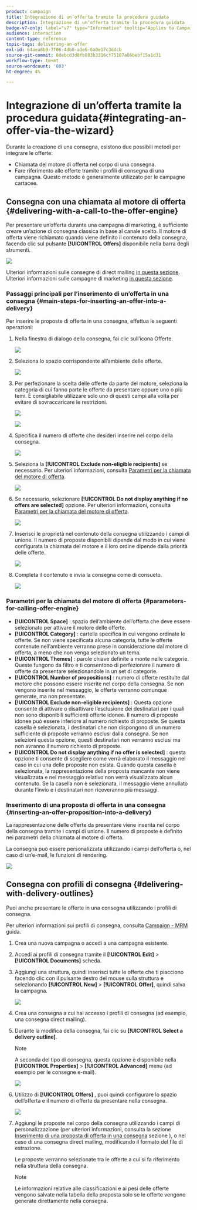 ```yaml
---
product: campaign
title: Integrazione di un’offerta tramite la procedura guidata
description: Integrazione di un’offerta tramite la procedura guidata
badge-v7-only: label="v7" type="Informative" tooltip="Applies to Campaign Classic v7 only"
audience: interaction
content-type: reference
topic-tags: delivering-an-offer
exl-id: 64aea8b9-7f06-4db0-a3e6-6a0e17c3ddcb
source-git-commit: 8debcd3d8fb883b3316cf75187a86bebf15a1d31
workflow-type: tm+mt
source-wordcount: '803'
ht-degree: 4%

---
```


# Integrazione di un’offerta tramite la procedura guidata{#integrating-an-offer-via-the-wizard}



Durante la creazione di una consegna, esistono due possibili metodi per integrare le offerte:

* Chiamata del motore di offerta nel corpo di una consegna.
* Fare riferimento alle offerte tramite i profili di consegna di una campagna. Questo metodo è generalmente utilizzato per le campagne cartacee.

## Consegna con una chiamata al motore di offerta {#delivering-with-a-call-to-the-offer-engine}

Per presentare un’offerta durante una campagna di marketing, è sufficiente creare un’azione di consegna classica in base al canale scelto. Il motore di offerta viene richiamato quando viene definito il contenuto della consegna, facendo clic sul pulsante **[!UICONTROL Offers]** disponibile nella barra degli strumenti.

![](assets/offer_delivery_009.png)

Ulteriori informazioni sulle consegne di direct mailing [in questa sezione](../../delivery/using/about-direct-mail-channel.md). Ulteriori informazioni sulle campagne di marketing [in questa sezione](../../campaign/using/setting-up-marketing-campaigns.md).

### Passaggi principali per l’inserimento di un’offerta in una consegna {#main-steps-for-inserting-an-offer-into-a-delivery}

Per inserire le proposte di offerta in una consegna, effettua le seguenti operazioni:

1. Nella finestra di dialogo della consegna, fai clic sull’icona Offerte.

   ![](assets/offer_delivery_001.png)

1. Seleziona lo spazio corrispondente all’ambiente delle offerte.

   ![](assets/offer_delivery_002.png)

1. Per perfezionare la scelta delle offerte da parte del motore, seleziona la categoria di cui fanno parte le offerte da presentare oppure uno o più temi. È consigliabile utilizzare solo uno di questi campi alla volta per evitare di sovraccaricare le restrizioni.

   ![](assets/offer_delivery_003.png)

   ![](assets/offer_delivery_004.png)

1. Specifica il numero di offerte che desideri inserire nel corpo della consegna.

   ![](assets/offer_delivery_005.png)

1. Seleziona la **[!UICONTROL Exclude non-eligible recipients]** se necessario. Per ulteriori informazioni, consulta [Parametri per la chiamata del motore di offerta](#parameters-for-calling-offer-engine).

   ![](assets/offer_delivery_006.png)

1. Se necessario, selezionare **[!UICONTROL Do not display anything if no offers are selected]** opzione. Per ulteriori informazioni, consulta [Parametri per la chiamata del motore di offerta](#parameters-for-calling-offer-engine).

   ![](assets/offer_delivery_007.png)

1. Inserisci le proprietà nel contenuto della consegna utilizzando i campi di unione. Il numero di proposte disponibili dipende dal modo in cui viene configurata la chiamata del motore e il loro ordine dipende dalla priorità delle offerte.

   ![](assets/offer_delivery_008.png)

1. Completa il contenuto e invia la consegna come di consueto.

   ![](assets/offer_delivery_010.png)

### Parametri per la chiamata del motore di offerta {#parameters-for-calling-offer-engine}

* **[!UICONTROL Space]** : spazio dell’ambiente dell’offerta che deve essere selezionato per attivare il motore delle offerte.
* **[!UICONTROL Category]** : cartella specifica in cui vengono ordinate le offerte. Se non viene specificata alcuna categoria, tutte le offerte contenute nell’ambiente verranno prese in considerazione dal motore di offerta, a meno che non venga selezionato un tema.
* **[!UICONTROL Themes]** : parole chiave definite a monte nelle categorie. Queste fungono da filtro e ti consentono di perfezionare il numero di offerte da presentare selezionandole in un set di categorie.
* **[!UICONTROL Number of propositions]** : numero di offerte restituite dal motore che possono essere inserite nel corpo della consegna. Se non vengono inserite nel messaggio, le offerte verranno comunque generate, ma non presentate.
* **[!UICONTROL Exclude non-eligible recipients]** : Questa opzione consente di attivare o disattivare l’esclusione dei destinatari per i quali non sono disponibili sufficienti offerte idonee. Il numero di proposte idonee può essere inferiore al numero richiesto di proposte. Se questa casella è selezionata, i destinatari che non dispongono di un numero sufficiente di proposte verranno esclusi dalla consegna. Se non selezioni questa opzione, questi destinatari non verranno esclusi ma non avranno il numero richiesto di proposte.
* **[!UICONTROL Do not display anything if no offer is selected]** : questa opzione ti consente di scegliere come verrà elaborato il messaggio nel caso in cui una delle proposte non esista. Quando questa casella è selezionata, la rappresentazione della proposta mancante non viene visualizzata e nel messaggio relativo non verrà visualizzato alcun contenuto. Se la casella non è selezionata, il messaggio viene annullato durante l’invio e i destinatari non riceveranno più messaggi.

### Inserimento di una proposta di offerta in una consegna {#inserting-an-offer-proposition-into-a-delivery}

La rappresentazione delle offerte da presentare viene inserita nel corpo della consegna tramite i campi di unione. Il numero di proposte è definito nei parametri della chiamata al motore di offerta.

La consegna può essere personalizzata utilizzando i campi dell’offerta o, nel caso di un’e-mail, le funzioni di rendering.

![](assets/offer_delivery_011.png)

## Consegna con profili di consegna {#delivering-with-delivery-outlines}

Puoi anche presentare le offerte in una consegna utilizzando i profili di consegna.

Per ulteriori informazioni sui profili di consegna, consulta [Campaign - MRM](../../campaign/using/marketing-campaign-deliveries.md#associating-and-structuring-resources-linked-via-a-delivery-outline) guida.

1. Crea una nuova campagna o accedi a una campagna esistente.
1. Accedi ai profili di consegna tramite il **[!UICONTROL Edit]** > **[!UICONTROL Documents]** scheda.
1. Aggiungi una struttura, quindi inserisci tutte le offerte che ti piacciono facendo clic con il pulsante destro del mouse sulla struttura e selezionando **[!UICONTROL New]** > **[!UICONTROL Offer]**, quindi salva la campagna.

   ![](assets/int_compo_offre1.png)

1. Crea una consegna a cui hai accesso i profili di consegna (ad esempio, una consegna direct mailing).
1. Durante la modifica della consegna, fai clic su **[!UICONTROL Select a delivery outline]**.

   >[!NOTE]
   >
   >A seconda del tipo di consegna, questa opzione è disponibile nella **[!UICONTROL Properties]** > **[!UICONTROL Advanced]** menu (ad esempio per le consegne e-mail).

   ![](assets/int_compo_offre2.png)

1. Utilizzo di **[!UICONTROL Offers]** , puoi quindi configurare lo spazio dell’offerta e il numero di offerte da presentare nella consegna.

   ![](assets/int_compo_offre3.png)

1. Aggiungi le proposte nel corpo della consegna utilizzando i campi di personalizzazione (per ulteriori informazioni, consulta la sezione [Inserimento di una proposta di offerta in una consegna](#inserting-an-offer-proposition-into-a-delivery) sezione ), o nel caso di una consegna direct mailing, modificando il formato del file di estrazione.

   Le proposte verranno selezionate tra le offerte a cui si fa riferimento nella struttura della consegna.

   >[!NOTE]
   >
   >Le informazioni relative alle classificazioni e ai pesi delle offerte vengono salvate nella tabella della proposta solo se le offerte vengono generate direttamente nella consegna.
